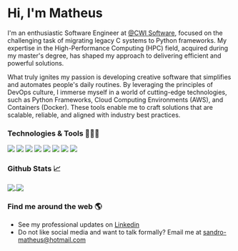 # Hi, I'm Matheus


I'm an enthusiastic Software Engineer at [@CWI Software](https://cwi.com.br), focused on the challenging task of migrating legacy C systems to Python frameworks. My expertise in the High-Performance Computing (HPC) field, acquired during my master's degree, has shaped my approach to delivering efficient and powerful solutions.

What truly ignites my passion is developing creative software that simplifies and automates people's daily routines. By leveraging the principles of DevOps culture, I immerse myself in a world of cutting-edge technologies, such as Python Frameworks, Cloud Computing Environments (AWS), and Containers (Docker). These tools enable me to craft solutions that are scalable, reliable, and aligned with industry best practices.


### Technologies & Tools 👨🏻‍💻 
![](https://img.shields.io/badge/OS-Linux-informational?style=flat&logo=linux&logoColor=white&color=e34a33)
![](https://img.shields.io/badge/Environment-AWS-informational?style=flat&logo=amazon&logoColor=white&color=e34a33)
![](https://img.shields.io/badge/Code-Python-informational?style=flat&logo=python&logoColor=white&color=e34a33)
![](https://img.shields.io/badge/Code-C-informational?style=flat&logo=c&logoColor=white&color=e34a33)
![](https://img.shields.io/badge/Code-Make-informational?style=flat&logo=cmake&logoColor=white&color=e34a33)
![](https://img.shields.io/badge/Shell-Bash-informational?style=flat&logo=gnu-bash&logoColor=white&color=e34a33)
![](https://img.shields.io/badge/Tools-MySQL-informational?style=flat&logo=mysql&logoColor=white&color=e34a33)
![](https://img.shields.io/badge/Tools-Docker-informational?style=flat&logo=docker&logoColor=white&color=e34a33)

### Github Stats 📈

<a href="https://github.com/matheusvnm">
  <img align="center" src="https://github-readme-stats.vercel.app/api/top-langs/?username=matheusvnm&hide=html,makefile,shell,tsql,raku,css,nasl,perl,cuda,fortran,c%2B%2B,javascript&langs_count=3&theme=swift" />
</a>
<a href="https://github.com/matheusvnm">
  <img align="center" src="https://github-readme-stats.vercel.app/api?username=matheusvnm&show_icons=true&theme=swift&include_all_commits=true&count_private=true&line_height=27" />
</a>


### Find me around the web 🌎
* See my professional updates on [Linkedin](https://www.linkedin.com/in/matheusvnm/)
* Do not like social media and want to talk formally? Email me at sandro-matheus@hotmail.com

